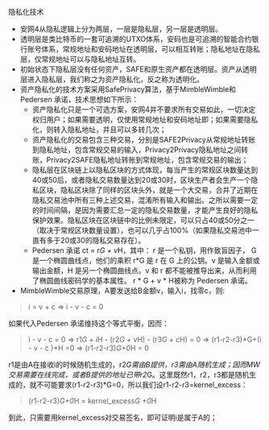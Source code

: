 隐私化技术
- 安网4从隐私逻辑上分为两层，一层是隐私层，另一层是透明层。
- 透明层是类比特币的一套可追溯的UTXO体系，安码也是可追溯的智能合约银行账号体系，常规地址和安码地址在透明层，可以相互转账；隐私地址在隐私层，仅常规地址可以与隐私地址互转。
- 初始状态下隐私层没有任何资产，SAFE和原生资产都在透明层。资产从透明层进入隐私层，我们称之为资产隐私化，反之称为透明化。
- 资产隐私化的技术方案采用SafePrivacy算法，基于MimbleWimble和Pedersen 承诺，技术思想如下所示：
  - 资产隐私化只是一个可选方案，安网4并不要求所有交易如此，一切决定权归用户；如果需要透明，仅使用常规地址和安码地址即；如果需要隐私化，则转入隐私地址，并且可以多转几次；
  - 资产隐私化的交易包含三种交易，分别是SAFE2Privacy从常规地址转账到隐私地址，包含常规交易的输入，Privacy2Privacy隐私地址之间转账，Privacy2SAFE隐私地址转账到常规地址，包含常规交易的输出；
  - 隐私层在区块链上以隐私区块的方式体现，每当产生的常规区块数量达到40或50后，或者隐私交易数量达到20或30时，区块生产者会生产一个隐私区块，隐私区块除了同样的区块头外，就是一个大交易，合并了近期在隐私交易池中所有三种上述交易，混淆所有输入和输出。之所以需要一定的时间间隔，是因为需要汇总一定的隐私交易数量，才能产生良好的隐私保护效果。隐私区块在区块链中的比例未限定，可以只占40或50分之一（取决于常规区块数量设置），也可以几乎占100%（如果隐私交易池中一直有多于20或30的隐私交易存在）。
  - Pedersen 承诺 ct = r*G + v*H，其中：
  r 是一个私钥，用作致盲因子， G 是一个椭圆曲线点，他们的乘积 r*G 是 r 在 G 上的公钥。v 是输入金额或输出金额，H 是另一个椭圆曲线点。v 和 r 都不能被推导出来，从而利用了椭圆曲线密码学的基本属性。 r * G + v * H被称为 Pedersen 承诺。
- MimbleWimble交易原理，A要发送给B金额v，输入i，找零c，则:

>	i = v + c =>  i - v - c = 0
	
  如果代入Pedersen 承诺维持这个等式平衡，因而：

>	i - v - c = 0
>	=> r1*G + i*H - (r2*G + v*H) - (r3*G + c*H) = 0
>	=> (r1-r2-r3)*G+(i - v - c )*H =0
>	=> (r1-r2-r3)*G+0*H = 0
	
  r1是由A在接收i的时候随机生成的，r2*G需由B提供，r3需由A随机生成；因而MW交易需要在线完成，或者B提供的地址已带r2*G。这里既然r1，r2，r3都是随机生成的，就不可能要求(r1-r2-r3)*G=0，所以我们设r1-r2-r3=kernel_excess：
	
>	 (r1-r2-r3)*G+0*H = kernel_excess*G +0*H
	 
  到此，只需要用kernel_excess对交易签名，即可证明i是属于A的；
